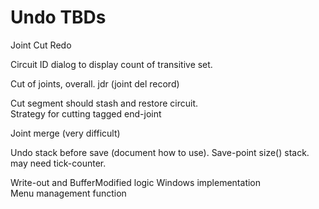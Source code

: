 # Undo TBDs

Joint Cut Redo

Circuit ID dialog to display count of transitive set.

Cut of joints, overall. jdr (joint del record)

Cut segment should stash and restore circuit.  
Strategy for cutting tagged end-joint

Joint merge (very difficult)

Undo stack before save (document how to use).  Save-point size() stack.
 may need tick-counter.

Write-out and BufferModified logic
Windows implementation  
   Menu management function 
